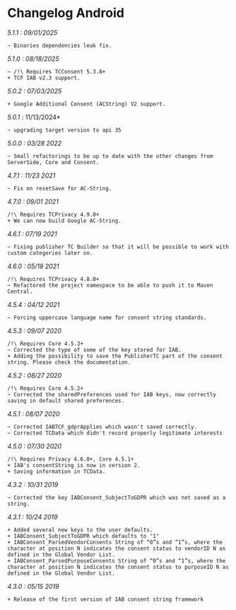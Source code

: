 Changelog Android
=================

*5.1.1 : 09/01/2025*

    ~ Binaries dependencies leak fix. 

*5.1.0 : 08/18/2025*

	~ /!\ Requires TCConsent 5.3.8+
	+ TCF IAB v2.3 support.

*5.0.2 : 07/03/2025*

	+ Google Additional Consent (ACString) V2 support.

*5.0.1* : 11/13/2024*

	~ upgrading target version to api 35

*5.0.0 : 03/28 2022*

	~ Small refactorings to be up to date with the other changes from ServerSide, Core and Consent.

*4.7.1 : 11/23 2021*

	~ Fix on resetSave for AC-String.

*4.7.0 : 09/01 2021*

    /!\ Requires TCPrivacy 4.9.0+
    + We can now build Google AC-String.

*4.6.1 : 07/19 2021*

    ~ Fixing publisher TC Builder so that it will be possible to work with custom categories later on.

*4.6.0 : 05/18 2021*

	/!\ Requires TCPrivacy 4.8.0+
	~ Refactored the project namespace to be able to push it to Maven Central.

*4.5.4 : 04/12 2021*

    ~ Forcing uppercase language name for consent string standards.

*4.5.3 : 09/07 2020*

    /!\ Requires Core 4.5.3+
	~ Corrected the type of some of the key stored for IAB.
	+ Adding the possibility to save the PublisherTC part of the consent string. Please check the documentation.

*4.5.2 : 08/27 2020*

    /!\ Requires Core 4.5.2+
	~ Corrected the sharedPreferences used for IAB keys, now correctly saving in default shared preferences.

*4.5.1 : 08/07 2020*

    ~ Corrected IABTCF_gdprApplies which wasn't saved correctly.
    ~ Corrected TCData which didn't record properly legitimate interests

*4.5.0 : 07/30 2020*

	/!\ Requires Privacy 4.6.0+, Core 4.5.1+
	+ IAB's consentString is now in version 2.
	+ Saving information in TCData.

*4.3.2 : 10/31 2019*

    ~ Corrected the key IABConsent_SubjectToGDPR which was not saved as a string.

*4.3.1 : 10/24 2019*

	+ Added several new keys to the user defaults.
	+ IABConsent_SubjectToGDPR which defaults to "1"
	+ IABConsent_ParsedVendorConsents String of “0”s and “1”s, where the character at position N indicates the consent status to vendorID N as defined in the Global Vendor List.
	+ IABConsent_ParsedPurposeConsents String of “0”s and “1”s, where the character at position N indicates the consent status to purposeID N as defined in the Global Vendor List.

*4.3.0 : 05/15 2019*

	+ Release of the first version of IAB consent string framework
